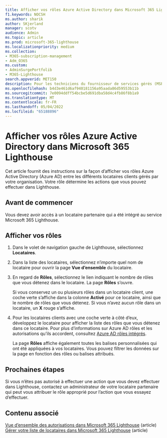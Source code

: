 ```yaml
---
title: Afficher vos rôles Azure Active Directory dans Microsoft 365 Lighthouse
f1.keywords: NOCSH
ms.author: sharik
author: SKjerland
manager: scotv
audience: Admin
ms.topic: article
ms.prod: microsoft-365-lighthouse
ms.localizationpriority: medium
ms.collection:
- M365-subscription-management
- Adm_O365
ms.custom:
- AdminSurgePortfolib
- M365-Lighthouse
search.appverid: MET150
description: Pour les techniciens du fournisseur de services gérés (MSP) qui utilisent Microsoft 365 Lighthouse, découvrez comment afficher vos rôles Azure Active Directory (Azure AD) sur les différents locataires clients gérés par votre organisation.
ms.openlocfilehash: b4d3e461d6af940181156a95aada86d59553b11b
ms.sourcegitcommit: 7e0094ddff54bcbe5d691dba58d4c4fb86f8b1a9
ms.translationtype: MT
ms.contentlocale: fr-FR
ms.lasthandoff: 05/04/2022
ms.locfileid: "65188896"
---
```

# <a name="view-your-azure-active-directory-roles-in-microsoft-365-lighthouse"></a>Afficher vos rôles Azure Active Directory dans Microsoft 365 Lighthouse

Cet article fournit des instructions sur la façon d’afficher vos rôles Azure Active Directory (Azure AD) entre les différents locataires clients gérés par votre organisation. Votre rôle détermine les actions que vous pouvez effectuer dans Lighthouse.

## <a name="before-you-begin"></a>Avant de commencer

Vous devez avoir accès à un locataire partenaire qui a été intégré au service Microsoft 365 Lighthouse.

## <a name="view-your-roles"></a>Afficher vos rôles

1. Dans le volet de navigation gauche de Lighthouse, sélectionnez **Locataires**.

2. Dans la liste des locataires, sélectionnez n’importe quel nom de locataire pour ouvrir la page **Vue d’ensemble** du locataire.

3. En regard de **Rôles**, sélectionnez le lien indiquant le nombre de rôles que vous détenez dans le locataire. La page **Rôles** s’ouvre.

    Si vous conservez un ou plusieurs rôles dans un locataire client, une coche verte s’affiche dans la colonne **Activé** pour ce locataire, ainsi que le nombre de rôles que vous détenez. Si vous n’avez aucun rôle dans un locataire, un **X** rouge s’affiche.
 
4. Pour les locataires clients avec une coche verte à côté d’eux, développez le locataire pour afficher la liste des rôles que vous détenez dans ce locataire. Pour plus d’informations sur Azure AD rôles et les autorisations qu’ils accordent, consultez [Azure AD rôles intégrés](/azure/active-directory/roles/permissions-reference).

    La page **Rôles** affiche également toutes les balises personnalisées qui ont été appliquées à vos locataires. Vous pouvez filtrer les données sur la page en fonction des rôles ou balises attribués.

## <a name="next-steps"></a>Prochaines étapes

Si vous n’êtes pas autorisé à effectuer une action que vous devez effectuer dans Lighthouse, contactez un administrateur de votre locataire partenaire qui peut vous attribuer le rôle approprié pour l’action que vous essayez d’effectuer.

## <a name="related-content"></a>Contenu associé

[Vue d’ensemble des autorisations dans Microsoft 365 Lighthouse](m365-lighthouse-overview-of-permissions.md) (article)\
[Gérer votre liste de locataires dans Microsoft 365 Lighthouse](m365-lighthouse-manage-tenant-list.md) (article)